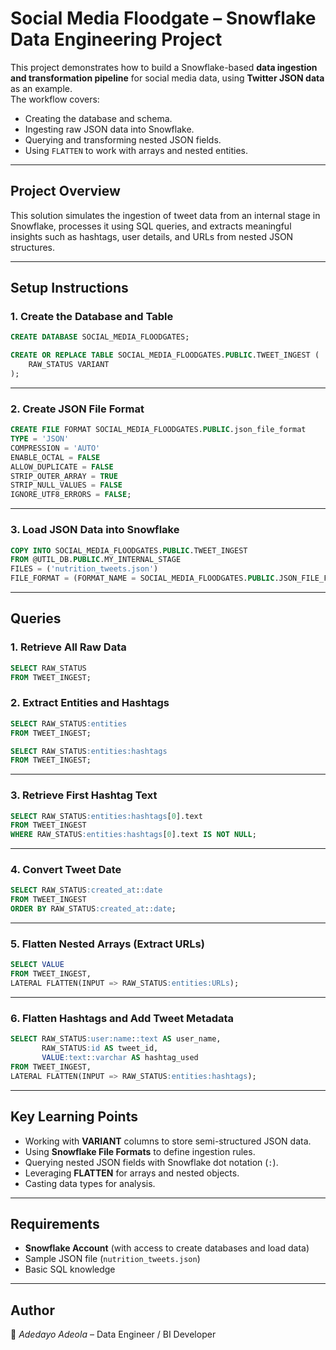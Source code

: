 # **Social Media Floodgate – Snowflake Data Engineering Project**

This project demonstrates how to build a Snowflake-based **data ingestion and transformation pipeline** for social media data, using **Twitter JSON data** as an example.  
The workflow covers:  
- Creating the database and schema.  
- Ingesting raw JSON data into Snowflake.  
- Querying and transforming nested JSON fields.  
- Using `FLATTEN` to work with arrays and nested entities.  

---

## **Project Overview**  
This solution simulates the ingestion of tweet data from an internal stage in Snowflake, processes it using SQL queries, and extracts meaningful insights such as hashtags, user details, and URLs from nested JSON structures.  

---

## **Setup Instructions**  

### 1. Create the Database and Table  
```sql
CREATE DATABASE SOCIAL_MEDIA_FLOODGATES;

CREATE OR REPLACE TABLE SOCIAL_MEDIA_FLOODGATES.PUBLIC.TWEET_INGEST (
    RAW_STATUS VARIANT
);
```

---

### 2. Create JSON File Format  
```sql
CREATE FILE FORMAT SOCIAL_MEDIA_FLOODGATES.PUBLIC.json_file_format
TYPE = 'JSON'
COMPRESSION = 'AUTO'
ENABLE_OCTAL = FALSE
ALLOW_DUPLICATE = FALSE
STRIP_OUTER_ARRAY = TRUE
STRIP_NULL_VALUES = FALSE
IGNORE_UTF8_ERRORS = FALSE;
```

---

### 3. Load JSON Data into Snowflake  
```sql
COPY INTO SOCIAL_MEDIA_FLOODGATES.PUBLIC.TWEET_INGEST
FROM @UTIL_DB.PUBLIC.MY_INTERNAL_STAGE
FILES = ('nutrition_tweets.json')
FILE_FORMAT = (FORMAT_NAME = SOCIAL_MEDIA_FLOODGATES.PUBLIC.JSON_FILE_FORMAT);
```

---

## **Queries**  

### 1. Retrieve All Raw Data  
```sql
SELECT RAW_STATUS
FROM TWEET_INGEST;
```

### 2. Extract Entities and Hashtags  
```sql
SELECT RAW_STATUS:entities
FROM TWEET_INGEST;

SELECT RAW_STATUS:entities:hashtags
FROM TWEET_INGEST;
```

---

### 3. Retrieve First Hashtag Text  
```sql
SELECT RAW_STATUS:entities:hashtags[0].text
FROM TWEET_INGEST
WHERE RAW_STATUS:entities:hashtags[0].text IS NOT NULL;
```

---

### 4. Convert Tweet Date  
```sql
SELECT RAW_STATUS:created_at::date
FROM TWEET_INGEST
ORDER BY RAW_STATUS:created_at::date;
```

---

### 5. Flatten Nested Arrays (Extract URLs)  
```sql
SELECT VALUE
FROM TWEET_INGEST,
LATERAL FLATTEN(INPUT => RAW_STATUS:entities:URLs);
```

---

### 6. Flatten Hashtags and Add Tweet Metadata  
```sql
SELECT RAW_STATUS:user:name::text AS user_name,
       RAW_STATUS:id AS tweet_id,
       VALUE:text::varchar AS hashtag_used
FROM TWEET_INGEST,
LATERAL FLATTEN(INPUT => RAW_STATUS:entities:hashtags);
```

---

## **Key Learning Points**  
- Working with **VARIANT** columns to store semi-structured JSON data.  
- Using **Snowflake File Formats** to define ingestion rules.  
- Querying nested JSON fields with Snowflake dot notation (`:`).  
- Leveraging **FLATTEN** for arrays and nested objects.  
- Casting data types for analysis.  

---

## **Requirements**  
- **Snowflake Account** (with access to create databases and load data)  
- Sample JSON file (`nutrition_tweets.json`)  
- Basic SQL knowledge  

---

## **Author**  
👤 *Adedayo Adeola* – Data Engineer / BI Developer  

